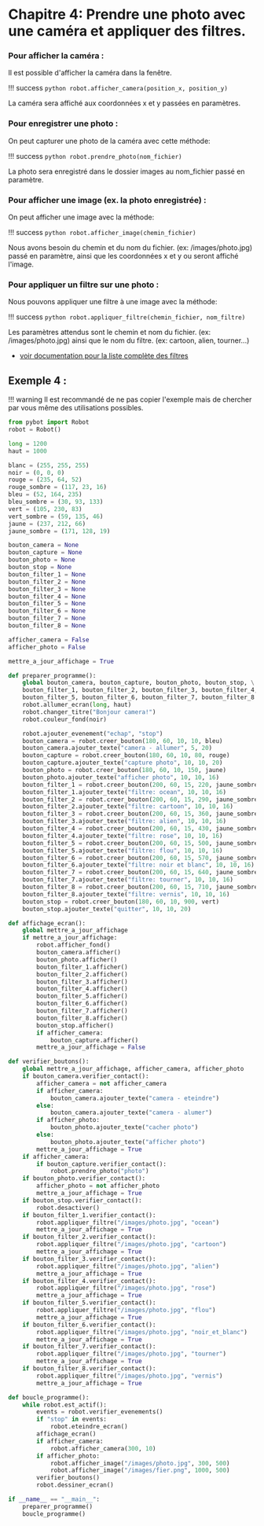 # Chapitre 4: Prendre une photo avec une caméra et appliquer des filtres.

### Pour afficher la caméra :

Il est possible d'afficher la caméra dans la fenêtre.

!!! success
	```python
	robot.afficher_camera(position_x, position_y)
	```

La caméra sera affiché aux coordonnées x et y passées en paramètres.

### Pour enregistrer une photo :

On peut capturer une photo de la caméra avec cette méthode:

!!! success
	```python
	robot.prendre_photo(nom_fichier)
	```

La photo sera enregistré dans le dossier images au nom_fichier passé en paramètre.

### Pour afficher une image (ex. la photo enregistrée) :

On peut afficher une image avec la méthode:

!!! success
	```python
	robot.afficher_image(chemin_fichier)
	```

Nous avons besoin du chemin et du nom du fichier. (ex: /images/photo.jpg) passé en paramètre, ainsi que les coordonnées x et y ou seront affiché l'image.


### Pour appliquer un filtre sur une photo :

Nous pouvons appliquer une filtre à une image avec la méthode:

!!! success
	```python
	robot.appliquer_filtre(chemin_fichier, nom_filtre)
	```

Les paramètres attendus sont le chemin et nom du fichier. (ex: /images/photo.jpg) ainsi que le nom du filtre. (ex: cartoon, alien, tourner...)  

* [voir documentation pour la liste complète des filtres](/ref#les-filtres)


## Exemple 4 :

!!! warning
    Il est recommandé de ne pas copier l'exemple mais de chercher par vous même des utilisations possibles.


```python
from pybot import Robot
robot = Robot()

long = 1200
haut = 1000

blanc = (255, 255, 255)
noir = (0, 0, 0)
rouge = (235, 64, 52)
rouge_sombre = (117, 23, 16)
bleu = (52, 164, 235)
bleu_sombre = (30, 93, 133)
vert = (105, 230, 83)
vert_sombre = (59, 135, 46)
jaune = (237, 212, 66)
jaune_sombre = (171, 128, 19)

bouton_camera = None
bouton_capture = None
bouton_photo = None
bouton_stop = None
bouton_filter_1 = None
bouton_filter_2 = None
bouton_filter_3 = None
bouton_filter_4 = None
bouton_filter_5 = None
bouton_filter_6 = None
bouton_filter_7 = None
bouton_filter_8 = None

afficher_camera = False
afficher_photo = False

mettre_a_jour_affichage = True

def preparer_programme():
    global bouton_camera, bouton_capture, bouton_photo, bouton_stop, \
    bouton_filter_1, bouton_filter_2, bouton_filter_3, bouton_filter_4, \
    bouton_filter_5, bouton_filter_6, bouton_filter_7, bouton_filter_8
    robot.allumer_ecran(long, haut)
    robot.changer_titre("Bonjour camera!")
    robot.couleur_fond(noir)

    robot.ajouter_evenement("echap", "stop")
    bouton_camera = robot.creer_bouton(180, 60, 10, 10, bleu)
    bouton_camera.ajouter_texte("camera - allumer", 5, 20)
    bouton_capture = robot.creer_bouton(180, 60, 10, 80, rouge)
    bouton_capture.ajouter_texte("capture photo", 10, 10, 20)
    bouton_photo = robot.creer_bouton(180, 60, 10, 150, jaune)
    bouton_photo.ajouter_texte("afficher photo", 10, 10, 16)
    bouton_filter_1 = robot.creer_bouton(200, 60, 15, 220, jaune_sombre)
    bouton_filter_1.ajouter_texte("filtre: ocean", 10, 10, 16)
    bouton_filter_2 = robot.creer_bouton(200, 60, 15, 290, jaune_sombre)
    bouton_filter_2.ajouter_texte("filtre: cartoon", 10, 10, 16)
    bouton_filter_3 = robot.creer_bouton(200, 60, 15, 360, jaune_sombre)
    bouton_filter_3.ajouter_texte("filtre: alien", 10, 10, 16)
    bouton_filter_4 = robot.creer_bouton(200, 60, 15, 430, jaune_sombre)
    bouton_filter_4.ajouter_texte("filtre: rose", 10, 10, 16)
    bouton_filter_5 = robot.creer_bouton(200, 60, 15, 500, jaune_sombre)
    bouton_filter_5.ajouter_texte("filtre: flou", 10, 10, 16)
    bouton_filter_6 = robot.creer_bouton(200, 60, 15, 570, jaune_sombre)
    bouton_filter_6.ajouter_texte("filtre: noir et blanc", 10, 10, 16)
    bouton_filter_7 = robot.creer_bouton(200, 60, 15, 640, jaune_sombre)
    bouton_filter_7.ajouter_texte("filtre: tourner", 10, 10, 16)
    bouton_filter_8 = robot.creer_bouton(200, 60, 15, 710, jaune_sombre)
    bouton_filter_8.ajouter_texte("filtre: vernis", 10, 10, 16)
    bouton_stop = robot.creer_bouton(180, 60, 10, 900, vert)
    bouton_stop.ajouter_texte("quitter", 10, 10, 20)

def affichage_ecran():  
    global mettre_a_jour_affichage
    if mettre_a_jour_affichage:
        robot.afficher_fond()
        bouton_camera.afficher()
        bouton_photo.afficher()
        bouton_filter_1.afficher()
        bouton_filter_2.afficher()
        bouton_filter_3.afficher()
        bouton_filter_4.afficher()
        bouton_filter_5.afficher()
        bouton_filter_6.afficher()
        bouton_filter_7.afficher()
        bouton_filter_8.afficher()
        bouton_stop.afficher()
        if afficher_camera:
            bouton_capture.afficher()
        mettre_a_jour_affichage = False

def verifier_boutons():
    global mettre_a_jour_affichage, afficher_camera, afficher_photo
    if bouton_camera.verifier_contact():
        afficher_camera = not afficher_camera
        if afficher_camera:
            bouton_camera.ajouter_texte("camera - eteindre")
        else:
            bouton_camera.ajouter_texte("camera - alumer")
        if afficher_photo:
            bouton_photo.ajouter_texte("cacher photo")
        else:
            bouton_photo.ajouter_texte("afficher photo")
        mettre_a_jour_affichage = True
    if afficher_camera:
        if bouton_capture.verifier_contact():
            robot.prendre_photo("photo")
    if bouton_photo.verifier_contact():
        afficher_photo = not afficher_photo
        mettre_a_jour_affichage = True
    if bouton_stop.verifier_contact():
        robot.desactiver()
    if bouton_filter_1.verifier_contact():
        robot.appliquer_filtre("/images/photo.jpg", "ocean")
        mettre_a_jour_affichage = True
    if bouton_filter_2.verifier_contact():
        robot.appliquer_filtre("/images/photo.jpg", "cartoon")
        mettre_a_jour_affichage = True
    if bouton_filter_3.verifier_contact():
        robot.appliquer_filtre("/images/photo.jpg", "alien")
        mettre_a_jour_affichage = True
    if bouton_filter_4.verifier_contact():
        robot.appliquer_filtre("/images/photo.jpg", "rose")
        mettre_a_jour_affichage = True
    if bouton_filter_5.verifier_contact():
        robot.appliquer_filtre("/images/photo.jpg", "flou")
        mettre_a_jour_affichage = True
    if bouton_filter_6.verifier_contact():
        robot.appliquer_filtre("/images/photo.jpg", "noir_et_blanc")
        mettre_a_jour_affichage = True
    if bouton_filter_7.verifier_contact():
        robot.appliquer_filtre("/images/photo.jpg", "tourner")
        mettre_a_jour_affichage = True
    if bouton_filter_8.verifier_contact():
        robot.appliquer_filtre("/images/photo.jpg", "vernis")
        mettre_a_jour_affichage = True

def boucle_programme():
    while robot.est_actif():
        events = robot.verifier_evenements()
        if "stop" in events:
            robot.eteindre_ecran()
        affichage_ecran()
        if afficher_camera:
            robot.afficher_camera(300, 10)
        if afficher_photo:
            robot.afficher_image("/images/photo.jpg", 300, 500)
            robot.afficher_image("/images/fier.png", 1000, 500)
        verifier_boutons()
        robot.dessiner_ecran()

if __name__ == "__main__":
    preparer_programme()
    boucle_programme()
```
